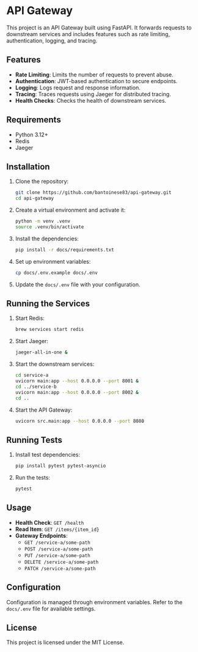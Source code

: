# API Gateway

This project is an API Gateway built using FastAPI. It forwards requests to downstream services and includes features
such as rate limiting, authentication, logging, and tracing.

## Features

- **Rate Limiting**: Limits the number of requests to prevent abuse.
- **Authentication**: JWT-based authentication to secure endpoints.
- **Logging**: Logs request and response information.
- **Tracing**: Traces requests using Jaeger for distributed tracing.
- **Health Checks**: Checks the health of downstream services.

## Requirements

- Python 3.12+
- Redis
- Jaeger

## Installation

1. Clone the repository:
    ```sh
    git clone https://github.com/bantoinese83/api-gateway.git
    cd api-gateway
    ```

2. Create a virtual environment and activate it:
    ```sh
    python -m venv .venv
    source .venv/bin/activate
    ```

3. Install the dependencies:
    ```sh
    pip install -r docs/requirements.txt
    ```

4. Set up environment variables:
    ```sh
    cp docs/.env.example docs/.env
    ```

5. Update the `docs/.env` file with your configuration.

## Running the Services

1. Start Redis:
    ```sh
    brew services start redis
    ```

2. Start Jaeger:
    ```sh
    jaeger-all-in-one &
    ```

3. Start the downstream services:
    ```sh
    cd service-a
    uvicorn main:app --host 0.0.0.0 --port 8001 &
    cd ../service-b
    uvicorn main:app --host 0.0.0.0 --port 8002 &
    cd ..
    ```

4. Start the API Gateway:
    ```sh
    uvicorn src.main:app --host 0.0.0.0 --port 8080
    ```

## Running Tests

1. Install test dependencies:
    ```sh
    pip install pytest pytest-asyncio
    ```

2. Run the tests:
    ```sh
    pytest
    ```

## Usage

- **Health Check**: `GET /health`
- **Read Item**: `GET /items/{item_id}`
- **Gateway Endpoints**:
    - `GET /service-a/some-path`
    - `POST /service-a/some-path`
    - `PUT /service-a/some-path`
    - `DELETE /service-a/some-path`
    - `PATCH /service-a/some-path`

## Configuration

Configuration is managed through environment variables. Refer to the `docs/.env` file for available settings.

## License

This project is licensed under the MIT License.
